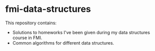 # fmi-data-structures
This repository contains:
- Solutions to homeworks I've been given during my data structures course in FMI.
- Common algorithms for different data structures.

